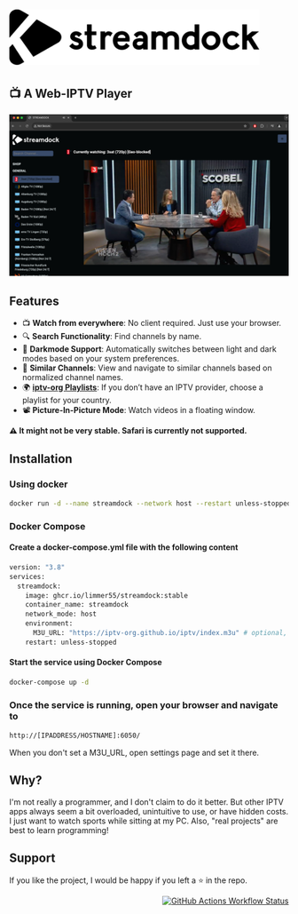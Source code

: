 # <img height="100px" src="./images/logo.png" />
## 📺 A Web-IPTV Player
![screenshot](https://github.com/Limmer55/streamdock/blob/main/images/Screenshot1.png?raw=true)
## Features
- 📺 **Watch from everywhere**: No client required. Just use your browser.
- 🔍 **Search Functionality**: Find channels by name.
- 🌙 **Darkmode Support**: Automatically switches between light and dark modes based on your system preferences.
- 📡 **Similar Channels**: View and navigate to similar channels based on normalized channel names. 
- 🌍 [**iptv-org Playlists**](https://github.com/iptv-org/iptv): If you don’t have an IPTV provider, choose a playlist for your country.
- 📽️ **Picture-In-Picture Mode**: Watch videos in a floating window.

**⚠️ It might not be very stable. Safari is currently not supported.**

## Installation
### Using docker
```bash
docker run -d --name streamdock --network host --restart unless-stopped ghcr.io/limmer55/streamdock:latest

```
### Docker Compose
#### Create a docker-compose.yml file with the following content
```bash
version: "3.8"
services:
  streamdock:
    image: ghcr.io/limmer55/streamdock:stable
    container_name: streamdock
    network_mode: host
    environment:
      M3U_URL: "https://iptv-org.github.io/iptv/index.m3u" # optional, can be set in settings later
    restart: unless-stopped

```
#### Start the service using Docker Compose
```bash
docker-compose up -d
```

### Once the service is running, open your browser and navigate to
```bash
http://[IPADDRESS/HOSTNAME]:6050/
```
When you don't set a M3U_URL, open settings page and set it there.


## Why?
I'm not really a programmer, and I don't claim to do it better.
But other IPTV apps always seem a bit overloaded, unintuitive to use, or have hidden costs.
I just want to watch sports while sitting at my PC.
Also, "real projects" are best to learn programming!

## Support
If you like the project, I would be happy if you left a ⭐️ in the repo.

<div align="end">
    <a href="https://github.com/limmer55/streamdock/actions/workflows/docker-image.yml">
    <img alt="GitHub Actions Workflow Status" src="https://img.shields.io/github/actions/workflow/status/limmer55/streamdock/docker-image.yml" />
</a>

</div>
